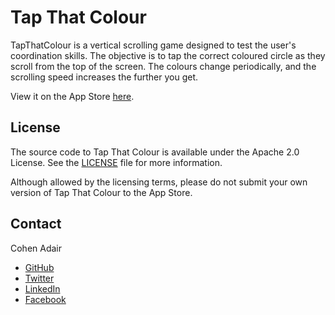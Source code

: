 # Tap That Colour
TapThatColour is a vertical scrolling game designed to test the user's coordination skills.  The objective is to tap the correct coloured circle as they scroll from the top of the screen. The colours change periodically, and the scrolling speed increases the further you get. 

View it on the App Store [here](https://itunes.apple.com/na/app/tap-that-colour/id1019522139?mt=8).


## License

The source code to Tap That Colour is available under the Apache 2.0 License. See the [LICENSE](https://github.com/cohenadair/TapThatColour-iOS/blob/master/LICENSE) file for more information.

Although allowed by the licensing terms, please do not submit your own version of Tap That Colour to the App Store.


## Contact

Cohen Adair

* [GitHub](https://github.com/cohenadair)
* [Twitter](http://twitter.com/cohenadair)
* [LinkedIn](https://ca.linkedin.com/in/cohenadair)
* [Facebook](https://www.facebook.com/cohen.adair)
